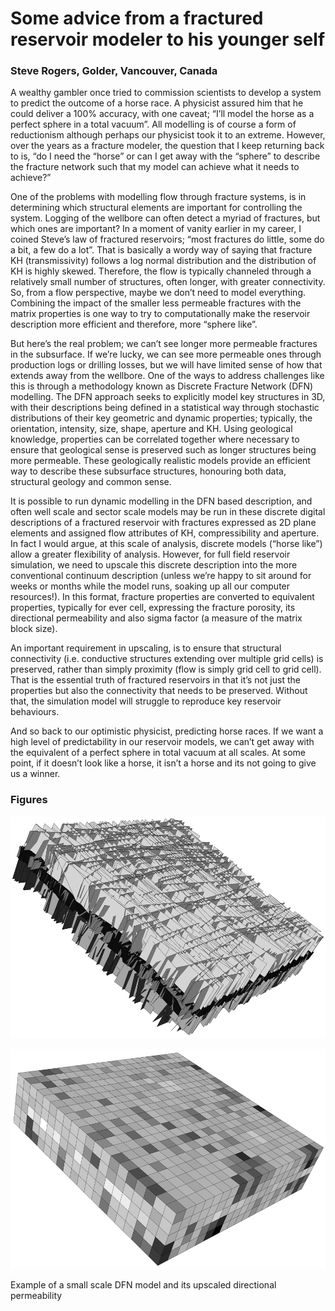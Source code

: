 # Some advice from a fractured reservoir modeler to his younger self

### Steve Rogers, Golder, Vancouver, Canada

A wealthy gambler once tried to commission scientists to develop a system to predict the outcome of a horse race. A physicist assured him that he could deliver a 100% accuracy, with one caveat; “I’ll model the horse as a perfect sphere in a total vacuum”.  All modelling is of course a form of reductionism although perhaps our physicist took it to an extreme. However, over the years as a fracture modeler, the question that I keep returning back to is, “do I need the “horse” or can I get away with the “sphere” to describe the fracture network such that my model can achieve what it needs to achieve?”

One of the problems with modelling flow through fracture systems, is in determining which structural elements are important for controlling the system. Logging of the wellbore can often detect a myriad of fractures, but which ones are important?  In a moment of vanity earlier in my career, I coined Steve’s law of fractured reservoirs; “most fractures do little, some do a bit, a few do a lot”. That is basically a wordy way of saying that fracture KH (transmissivity) follows a log normal distribution and the distribution of KH is highly skewed. Therefore, the flow is typically channeled through a relatively small number of structures, often longer, with greater connectivity. So, from a flow perspective, maybe we don’t need to model everything. Combining the impact of the smaller less permeable fractures with the matrix properties is one way to try to computationally make the reservoir description more efficient and therefore, more “sphere like”.

But here’s the real problem; we can’t see longer more permeable fractures in the subsurface. If we’re lucky, we can see more permeable ones through production logs or drilling losses, but we will have limited sense of how that extends away from the wellbore. One of the ways to address challenges like this is through a methodology known as Discrete Fracture Network (DFN) modelling. The DFN approach seeks to explicitly model key structures in 3D, with their descriptions being defined in a statistical way through stochastic distributions of their key geometric and dynamic properties; typically, the orientation, intensity, size, shape, aperture and KH. Using geological knowledge, properties can be correlated together where necessary to ensure that geological sense is preserved such as longer structures being more permeable. These geologically realistic models provide an efficient way to describe these subsurface structures, honouring both data, structural geology and common sense.     

It is possible to run dynamic modelling in the DFN based description, and often well scale and sector scale models may be run in these discrete digital descriptions of a fractured reservoir with fractures expressed as 2D plane elements and assigned flow attributes of KH, compressibility and aperture. In fact I would argue, at this scale of analysis, discrete models (“horse like”) allow a greater flexibility of analysis.   However, for full field reservoir simulation, we need to upscale this discrete description into the more conventional continuum description (unless we’re happy to sit around for weeks or months while the model runs, soaking up all our computer resources!). In this format, fracture properties are converted to equivalent properties, typically for ever cell, expressing the fracture porosity, its directional permeability and also sigma factor (a measure of the matrix block size).
  
An important requirement in upscaling, is to ensure that structural connectivity (i.e. conductive structures extending over multiple grid cells) is preserved, rather than simply proximity (flow is simply grid cell to grid cell). That is the essential truth of fractured reservoirs in that it’s not just the properties but also the connectivity that needs to be preserved. Without that, the simulation model will struggle to reproduce key reservoir behaviours.     

And so back to our optimistic physicist, predicting horse races. If we want a high level of predictability in our reservoir models, we can’t get away with the equivalent of a perfect sphere in total vacuum at all scales. At some point, if it doesn’t look like a horse, it isn’t a horse and its not going to give us a winner. 


### Figures

![Fig 1](../figures/Rogers_DFN1-BW.png)

![Fig 2](../figures/Rogers_DFN2-BW.png)

Example of a small scale DFN model and its upscaled directional permeability
